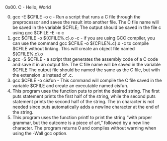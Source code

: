 0x00. C - Hello, World

0. gcc -E $CFILE -o c - Run a script that runs a C file through the preprocessor and saves the result into another file. The C file name will be saved in the variable $CFILE; The output should be saved in the file c using gcc $CFILE -E -o c
1. gcc $CFILE -o ${CFILE%.c}.o -c - if you are using GCC compiler, you can use the command gcc $CFILE -o ${CFILE%.c}.o -c to compile $CFILE without linking. This will create an object file named ${CFILE%.c}.o 
2. gcc -S $CFILE -  a script that generates the assembly code of a C code and save it in an output file.
The C file name will be saved in the variable $CFILE
The output file should be named the same as the C file, but with the extension .s instead of .c.
3. gcc $CFILE -o cisfun - This command will compile the C file saved in the variable $CFILE and create an executable named cisfun.
4. This program uses the function puts to print the desired string. The first puts statement prints the first half of the string, while the second puts statement prints the second half of the string. The \n character is not needed since puts automatically adds a newline character at the end of the string.
5. This program uses the function printf to print the string “with proper grammar, but the outcome is a piece of art,” followed by a new line character. The program returns 0 and compiles without warning when using the -Wall gcc option.
